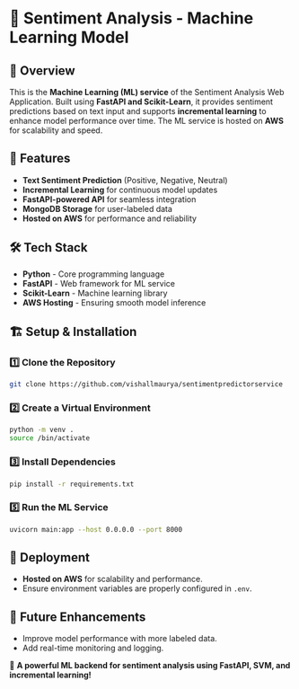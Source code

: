 # 🤖 Sentiment Analysis - Machine Learning Model

## 📌 Overview
This is the **Machine Learning (ML) service** of the Sentiment Analysis Web Application. Built using **FastAPI and Scikit-Learn**, it provides sentiment predictions based on text input and supports **incremental learning** to enhance model performance over time. The ML service is hosted on **AWS** for scalability and speed.

## 🚀 Features
- **Text Sentiment Prediction** (Positive, Negative, Neutral)
- **Incremental Learning** for continuous model updates
- **FastAPI-powered API** for seamless integration
- **MongoDB Storage** for user-labeled data
- **Hosted on AWS** for performance and reliability

## 🛠 Tech Stack
- **Python** - Core programming language
- **FastAPI** - Web framework for ML service
- **Scikit-Learn** - Machine learning library
- **AWS Hosting** - Ensuring smooth model inference

## 🏗 Setup & Installation
### 1️⃣ Clone the Repository
```bash
git clone https://github.com/vishallmaurya/sentimentpredictorservice
```

### 2️⃣ Create a Virtual Environment
```bash
python -m venv .
source /bin/activate 
```

### 3️⃣ Install Dependencies
```bash
pip install -r requirements.txt
```

### 5️⃣ Run the ML Service
```bash
uvicorn main:app --host 0.0.0.0 --port 8000
```

## 🚀 Deployment
- **Hosted on AWS** for scalability and performance.
- Ensure environment variables are properly configured in `.env`.

## 📌 Future Enhancements
- Improve model performance with more labeled data.
- Add real-time monitoring and logging.

🤖 **A powerful ML backend for sentiment analysis using FastAPI, SVM, and incremental learning!**